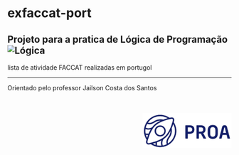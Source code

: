 # exfaccat-port
 
## Projeto para a pratica de **Lógica de Programação** <img src="https://cdn-icons-png.flaticon.com/128/6139/6139217.png" alt="Lógica" width="20px"/>


<p>lista de atividade FACCAT realizadas em portugol</p> 

--- 

<p>Orientado pelo professor Jailson Costa dos Santos</p>

<br/><br/>
<img src="logoProa.png" alt="Logo Instituto PROA" width="200px" align="right"/>
